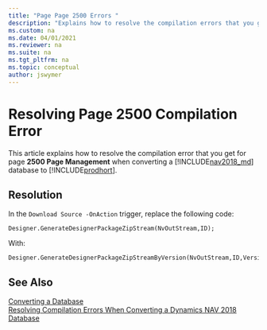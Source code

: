 ```yaml
---
title: "Page Page 2500 Errors "
description: "Explains how to resolve the compilation errors that you get for Page 2500 when converting a database from Dynamics NAV to Business Central."
ms.custom: na
ms.date: 04/01/2021
ms.reviewer: na
ms.suite: na
ms.tgt_pltfrm: na
ms.topic: conceptual
author: jswymer
---
```

# Resolving Page 2500 Compilation Error 
This article explains how to resolve the compilation error that you get for page **2500 Page Management** when converting a [!INCLUDE[nav2018_md](../developer/includes/nav2018_md.md)] database to  [!INCLUDE[prodhort](../developer/includes/prod_short.md)].

## Resolution

In the `Download Source -OnAction` trigger, replace the following code:

```
Designer.GenerateDesignerPackageZipStream(NvOutStream,ID);
```

With:

```
Designer.GenerateDesignerPackageZipStreamByVersion(NvOutStream,ID,VersionString);
```
## See Also  
 [Converting a Database](Converting-a-Database.md)  
 [Resolving Compilation Errors When Converting a Dynamics NAV 2018 Database](Resolve-Compile-Errors-When-Converting-Dynamics-NAV-2018-Database.md)  
